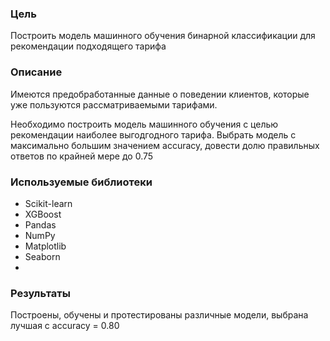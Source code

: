 ### Цель
Построить модель машинного обучения бинарной классификации для рекомендации подходящего тарифа

### Описание
Имеются предобработанные данные о поведении клиентов, которые уже пользуются рассматриваемыми тарифами.

Необходимо построить модель машинного обучения с целью рекомендации наиболее выгодгодного тарифа. Выбрать модель с максимально большим значением accuracy, довести долю правильных ответов по крайней мере до 0.75

### Используемые библиотеки
- Scikit-learn
- XGBoost
- Pandas
- NumPy
- Matplotlib
- Seaborn
- 
### Результаты
Построены, обучены и протестированы различные модели, выбрана лучшая с accuracy = 0.80